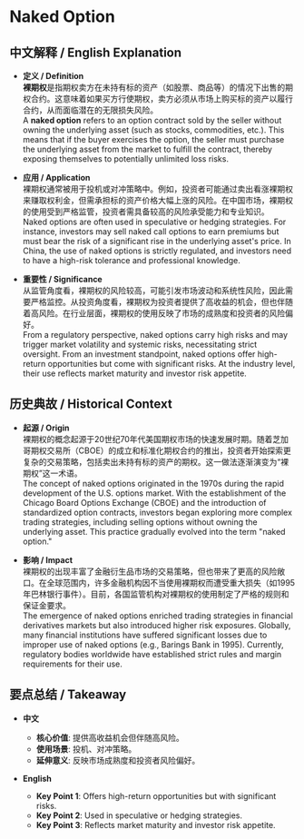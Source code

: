 # Naked Option

## 中文解释 / English Explanation

* **定义 / Definition**  
  **裸期权**是指期权卖方在未持有标的资产（如股票、商品等）的情况下出售的期权合约。这意味着如果买方行使期权，卖方必须从市场上购买标的资产以履行合约，从而面临潜在的无限损失风险。  
  A **naked option** refers to an option contract sold by the seller without owning the underlying asset (such as stocks, commodities, etc.). This means that if the buyer exercises the option, the seller must purchase the underlying asset from the market to fulfill the contract, thereby exposing themselves to potentially unlimited loss risks.

* **应用 / Application**  
  裸期权通常被用于投机或对冲策略中。例如，投资者可能通过卖出看涨裸期权来赚取权利金，但需承担标的资产价格大幅上涨的风险。在中国市场，裸期权的使用受到严格监管，投资者需具备较高的风险承受能力和专业知识。  
  Naked options are often used in speculative or hedging strategies. For instance, investors may sell naked call options to earn premiums but must bear the risk of a significant rise in the underlying asset's price. In China, the use of naked options is strictly regulated, and investors need to have a high-risk tolerance and professional knowledge.

* **重要性 / Significance**  
  从监管角度看，裸期权的风险较高，可能引发市场波动和系统性风险，因此需要严格监控。从投资角度看，裸期权为投资者提供了高收益的机会，但也伴随着高风险。在行业层面，裸期权的使用反映了市场的成熟度和投资者的风险偏好。  
  From a regulatory perspective, naked options carry high risks and may trigger market volatility and systemic risks, necessitating strict oversight. From an investment standpoint, naked options offer high-return opportunities but come with significant risks. At the industry level, their use reflects market maturity and investor risk appetite.

## 历史典故 / Historical Context

* **起源 / Origin**  
  裸期权的概念起源于20世纪70年代美国期权市场的快速发展时期。随着芝加哥期权交易所（CBOE）的成立和标准化期权合约的推出，投资者开始探索更复杂的交易策略，包括卖出未持有标的资产的期权。这一做法逐渐演变为“裸期权”这一术语。  
  The concept of naked options originated in the 1970s during the rapid development of the U.S. options market. With the establishment of the Chicago Board Options Exchange (CBOE) and the introduction of standardized option contracts, investors began exploring more complex trading strategies, including selling options without owning the underlying asset. This practice gradually evolved into the term "naked option."

* **影响 / Impact**  
  裸期权的出现丰富了金融衍生品市场的交易策略，但也带来了更高的风险敞口。在全球范围内，许多金融机构因不当使用裸期权而遭受重大损失（如1995年巴林银行事件）。目前，各国监管机构对裸期权的使用制定了严格的规则和保证金要求。  
  The emergence of naked options enriched trading strategies in financial derivatives markets but also introduced higher risk exposures. Globally, many financial institutions have suffered significant losses due to improper use of naked options (e.g., Barings Bank in 1995). Currently, regulatory bodies worldwide have established strict rules and margin requirements for their use.

## 要点总结 / Takeaway

* **中文**  
  - **核心价值**: 提供高收益机会但伴随高风险。
  - **使用场景**: 投机、对冲策略。
  - **延伸意义**: 反映市场成熟度和投资者风险偏好。

* **English**  
  - **Key Point 1**: Offers high-return opportunities but with significant risks.
  - **Key Point 2**: Used in speculative or hedging strategies.
  - **Key Point 3**: Reflects market maturity and investor risk appetite.